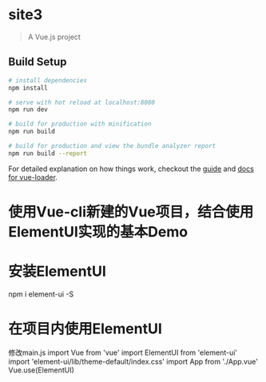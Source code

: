 # site3

> A Vue.js project

## Build Setup

``` bash
# install dependencies
npm install

# serve with hot reload at localhost:8080
npm run dev

# build for production with minification
npm run build

# build for production and view the bundle analyzer report
npm run build --report
```

For detailed explanation on how things work, checkout the [guide](http://vuejs-templates.github.io/webpack/) and [docs for vue-loader](http://vuejs.github.io/vue-loader).

# 使用Vue-cli新建的Vue项目，结合使用ElementUI实现的基本Demo

# 安装ElementUI 
npm i element-ui -S

# 在项目内使用ElementUI
修改main.js
import Vue from 'vue'
import ElementUI from 'element-ui'
import 'element-ui/lib/theme-default/index.css'
import App from './App.vue'
Vue.use(ElementUI)

